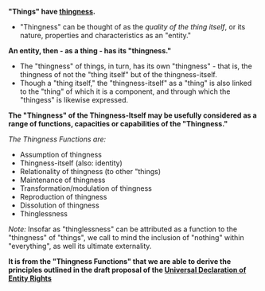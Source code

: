**"Things" have [thingness](https://github.com/EarlyClues/UniversalFreeRealmsStandardProtocols/blob/master/ThingnessOfThings.md).**

* "Thingness" can be thought of as the *quality of the thing itself*, or its nature, properties and characteristics as an "entity."

**An entity, then - as a thing - has its "thingness."**

* The "thingness" of things, in turn, has its own "thingness" - that is, the thingness of not the "thing itself" but of the thingness-itself. 
* Though a "thing itself," the "thingness-itself" as a "thing" is also linked to the "thing" of which it is a component, and through which the "thingess" is likewise expressed.

**The "Thingness" of the Thingness-Itself may be usefully considered as a range of functions, capacities or capabilities of the "Thingness."**

*The Thingness Functions are:*

* Assumption of thingness
* Thingness-itself (also: identity)
* Relationality of thingness (to other "things)
* Maintenance of thingness
* Transformation/modulation of thingness
* Reproduction of thingness
* Dissolution of thingness
* Thinglessness

*Note:* Insofar as "thinglessness" can be attributed as a function to the "thingness" of "things", we call to mind the inclusion of "nothing" within "everything", as well its ultimate externality.

**It is from the "Thingness Functions" that we are able to derive the principles outlined in the draft proposal of the [Universal Declaration of Entity Rights](https://github.com/EarlyClues/UniversalFreeRealmsStandardProtocols/blob/master/Declaration_Of_Entity_Rights.md)**
